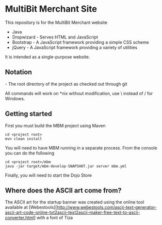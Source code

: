 # MultiBit Merchant Site

This repository is for the MultiBit Merchant website

* Java
* Dropwizard - Serves HTML and JavaScript
* Bootstrap - A JavaScript framework providing a simple CSS scheme
* jQuery - A JavaScript framework providing a variety of utilities

It is intended as a single-purpose website.

## Notation

<project root> - The root directory of the project as checked out through git

All commands will work on *nix without modification, use \ instead of / for Windows.

## Getting started

First you must build the MBM project using Maven

    cd <project root>
    mvn clean install

You will need to have MBM running in a separate process. From the console you can do the following

    cd <project root>/mbm
    java -jar target/mbm-develop-SNAPSHOT.jar server mbm.yml

Finally, you will need to start the Dojo Store

## Where does the ASCII art come from?

The ASCII art for the startup banner was created using the online tool available at
[Webestools][http://www.webestools.com/ascii-text-generator-ascii-art-code-online-txt2ascii-text2ascii-maker-free-text-to-ascii-converter.html]
with a font of Tiza